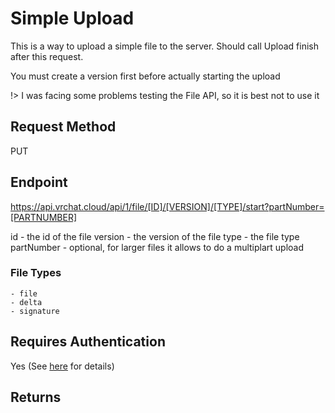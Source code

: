 # Simple Upload

This is a way to upload a simple file to the server.
Should call Upload finish after this request.

You must create a version first before actually starting the upload

!> I was facing some problems testing the File API, so it is best not to use it

## Request Method
PUT

## Endpoint
https://api.vrchat.cloud/api/1/file/[ID]/[VERSION]/[TYPE]/start?partNumber=[PARTNUMBER]

id - the id of the file
version - the version of the file
type - the file type
partNumber - optional, for larger files it allows to do a multiplart upload

### File Types

    - file
    - delta
    - signature

## Requires Authentication
Yes (See [here](/Authorization.md) for details)

## Returns
